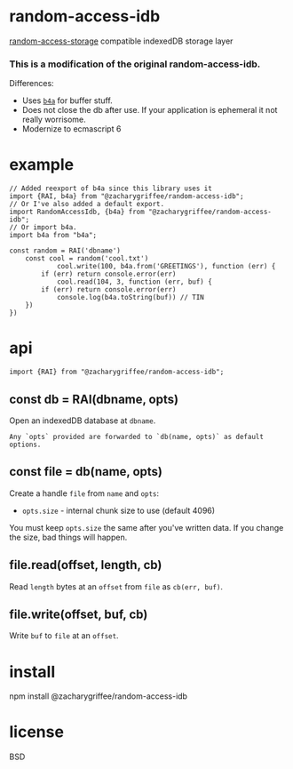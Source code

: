 # random-access-idb

[random-access-storage][1] compatible indexedDB storage layer

[1]: https://github.com/random-access-storage/random-access-storage

### This is a modification of the original random-access-idb. 

Differences:

- Uses [`b4a`](https://www.npmjs.com/package/b4a) for buffer stuff.
- Does not close the db after use. If your application is ephemeral it not really worrisome.
- Modernize to ecmascript 6



# example

``` ecmascript 6
// Added reexport of b4a since this library uses it 
import {RAI, b4a} from "@zacharygriffee/random-access-idb";
// Or I've also added a default export.
import RandomAccessIdb, {b4a} from "@zacharygriffee/random-access-idb";
// Or import b4a.
import b4a from "b4a";

const random = RAI('dbname')
    const cool = random('cool.txt')
            cool.write(100, b4a.from('GREETINGS'), function (err) {
        if (err) return console.error(err)
            cool.read(104, 3, function (err, buf) {
        if (err) return console.error(err)
            console.log(b4a.toString(buf)) // TIN
    })
})
```

# api

``` ecmascript 6
import {RAI} from "@zacharygriffee/random-access-idb";
```

## const db = RAI(dbname, opts)

Open an indexedDB database at `dbname`.

    Any `opts` provided are forwarded to `db(name, opts)` as default options.

## const file = db(name, opts)

Create a handle `file` from `name` and `opts`:

* `opts.size` - internal chunk size to use (default 4096)

You must keep `opts.size` the same after you've written data.
If you change the size, bad things will happen.

## file.read(offset, length, cb)

Read `length` bytes at an `offset` from `file` as `cb(err, buf)`.

## file.write(offset, buf, cb)

Write `buf` to `file` at an `offset`.

# install

npm install @zacharygriffee/random-access-idb

# license

BSD
